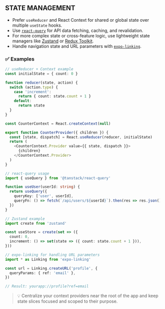 ## STATE MANAGEMENT

- Prefer `useReducer` and React Context for shared or global state over multiple `useState` hooks.
- Use [`react-query`](https://tanstack.com/query/latest) for API data fetching, caching, and revalidation.
- For more complex state or cross-feature logic, use lightweight state managers like [Zustand](https://zustand-demo.pmnd.rs/) or [Redux Toolkit](https://redux-toolkit.js.org/).
- Handle navigation state and URL parameters with [`expo-linking`](https://docs.expo.dev/guides/linking/).

### ✅ Examples

```ts
// useReducer + Context example
const initialState = { count: 0 }

function reducer(state, action) {
  switch (action.type) {
    case 'increment':
      return { count: state.count + 1 }
    default:
      return state
  }
}

const CounterContext = React.createContext(null)

export function CounterProvider({ children }) {
  const [state, dispatch] = React.useReducer(reducer, initialState)
  return (
    <CounterContext.Provider value={{ state, dispatch }}>
      {children}
    </CounterContext.Provider>
  )
}
```

```ts
// react-query usage
import { useQuery } from '@tanstack/react-query'

function useUser(userId: string) {
  return useQuery({
    queryKey: ['user', userId],
    queryFn: () => fetch(`/api/users/${userId}`).then(res => res.json()),
  })
}
```

```ts
// Zustand example
import create from 'zustand'

const useStore = create(set => ({
  count: 0,
  increment: () => set(state => ({ count: state.count + 1 })),
}))
```

```ts
// expo-linking for handling URL parameters
import * as Linking from 'expo-linking'

const url = Linking.createURL('profile', {
  queryParams: { ref: 'email' },
})

// Result: yourapp://profile?ref=email
```

> 💡 Centralize your context providers near the root of the app and keep state slices focused and scoped to their purpose.
